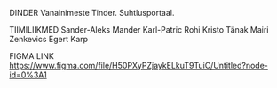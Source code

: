 DINDER
  Vanainimeste Tinder. Suhtlusportaal.


TIIMILIIKMED
  Sander-Aleks Mander
  Karl-Patric Rohi
  Kristo Tänak
  Mairi Zenkevics
  Egert Karp


FIGMA LINK
  https://www.figma.com/file/H50PXyPZjaykELkuT9TuiO/Untitled?node-id=0%3A1
